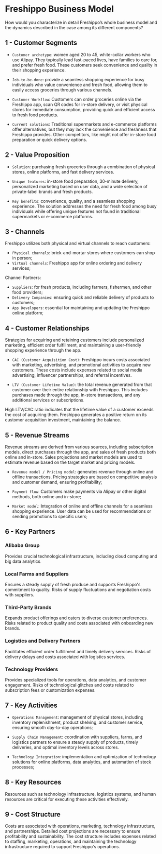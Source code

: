# Freshippo Business Model

How would you characterize in detail Freshippo’s whole business model and the dynamics described in the case among its different components? 

## 1 - Customer Segments

- `Customer archetype`: women aged 20 to 45, white-collar workers who use Alipay. They typically lead fast-paced lives, have families to care for, and prefer fresh food. These customers seek convenience and quality in their shopping experience.

- `Job-to-be-done`: provide a seamless shopping experience for busy individuals who value convenience and fresh food, allowing them to easily access groceries through various channels.

- `Customer Workflow`: Customers can order groceries online via the Freshippo app, scan QR codes for in-store delivery, or visit physical stores for immediate consumption, providing quick and efficient access to fresh food products.

- `Current solutions`: Traditional supermarkets and e-commerce platforms offer alternatives, but they may lack the convenience and freshness that Freshippo provides. Other competitors, like  might not offer in-store food preparation or quick delivery options.

## 2 - Value Proposition

- `Solution`: purchasing fresh groceries through a combination of physical stores, online platforms, and fast delivery services.

- `Unique features`: in-store food preparation, 30-minute delivery, personalized marketing based on user data, and a wide selection of private-label brands and fresh products.

- `Key benefits`: convenience, quality, and a seamless shopping experience. The solution addresses the need for fresh food among busy individuals while offering unique features not found in traditional supermarkets or e-commerce platforms.

## 3 - Channels

Freshippo utilizes both physical and virtual channels to reach customers: 

- `Physical channels`: brick-and-mortar stores where customers can shop in person;
- `Virtual channels`: Freshippo app for online ordering and delivery services;

Channel Partners:

- `Suppliers`: for fresh products, including farmers, fishermen, and other food providers;
- `Delivery Companies`: ensuring quick and reliable delivery of products to customers;
- `App Developers`: essential for maintaining and updating the Freshippo online platform;

## 4 - Customer Relationships

Strategies for acquiring and retaining customers include personalized marketing, efficient order fulfillment, and maintaining a user-friendly shopping experience through the app. 

- `CAC (Customer Acquisition Cost)`: Freshippo incurs costs associated with marketing, advertising, and promotional activities to acquire new customers. These costs include expenses related to social media advertising, influencer partnerships, and referral incentives.

- `LTV (Customer Lifetime Value)`: the total revenue generated from that customer over their entire relationship with Freshippo. This includes purchases made through the app, in-store transactions, and any additional services or subscriptions.

High LTV/CAC ratio indicates that the lifetime value of a customer exceeds the cost of acquiring them. Freshippo generates a positive return on its customer acquisition investment, maintaining the balance.

## 5 - Revenue Streams

Revenue streams are derived from various sources, including subscription models, direct purchases through the app, and sales of fresh products both online and in-store. Sales projections and market models are used to estimate revenue based on the target market and pricing models.

- `Revenue model / Pricing model`: generates revenue through online and offline transactions. Pricing strategies are based on competitive analysis and customer demand, ensuring profitability;

- `Payment flow`: Customers make payments via Alipay or other digital methods, both online and in-store;

- `Market model`: Integration of online and offline channels for a seamless shopping experience. User data can be used for recommendations or sending promotions to specific users;

## 6 - Key Partners

### Alibaba Group

Provides crucial technological infrastructure, including cloud computing and big data analytics.

### Local Farms and Suppliers

Ensures a steady supply of fresh produce and supports Freshippo's commitment to quality. Risks of supply fluctuations and negotiation costs with suppliers.

### Third-Party Brands

Expands product offerings and caters to diverse customer preferences. Risks related to product quality and costs associated with onboarding new brands.

### Logistics and Delivery Partners

Facilitates efficient order fulfillment and timely delivery services. Risks of delivery delays and costs associated with logistics services.

### Technology Providers

Provides specialized tools for operations, data analytics, and customer engagement. Risks of technological glitches and costs related to subscription fees or customization expenses.

## 7 - Key Activities

- `Operations Management`: management of physical stores, including inventory replenishment, product shelving, and customer service, ensuring smooth day-to-day operations;

- `Supply Chain Management`: coordination with suppliers, farms, and logistics partners to ensure a steady supply of products, timely deliveries, and optimal inventory levels across stores.

- `Technology Integration`: implementation and optimization of technology solutions for online platforms, data analytics, and automation of stock processes;

## 8 - Key Resources

Resources such as technology infrastructure, logistics systems, and human resources are critical for executing these activities effectively.

## 9 - Cost Structure

Costs are associated with operations, marketing, technology infrastructure, and partnerships. Detailed cost projections are necessary to ensure profitability and sustainability. The cost structure includes expenses related to staffing, marketing, operations, and maintaining the technology infrastructure required to support Freshippo's operations.